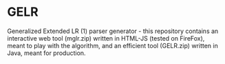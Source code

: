 # GELR

Generalized Extended LR (1) parser generator - this repository contains an interactive web tool (mglr.zip) written in HTML-JS (tested on FireFox),
meant to play with the algorithm, and an efficient tool (GELR.zip) written in Java, meant for production.
